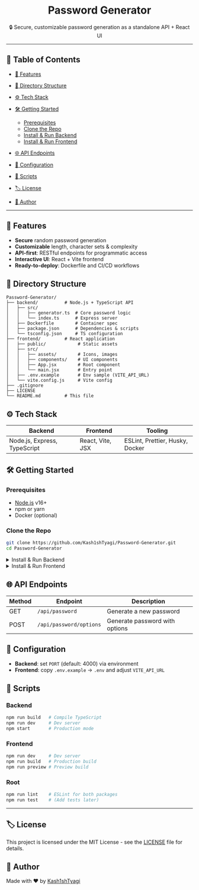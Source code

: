 <h1 align="center">Password Generator</h1>

<p align="center">🔒 Secure, customizable password generation as a standalone API + React UI</p>

---

## 📖 Table of Contents

* [🚀 Features](#-features)
* [📂 Directory Structure](#-directory-structure)
* [⚙️ Tech Stack](#️-tech-stack)
* [🛠️ Getting Started](#️-getting-started)

  * [Prerequisites](#prerequisites)
  * [Clone the Repo](#clone-the-repo)
  * [Install & Run Backend](#install--run-backend)
  * [Install & Run Frontend](#install--run-frontend)
* [🌐 API Endpoints](#-api-endpoints)
* [🔧 Configuration](#-configuration)
* [📜 Scripts](#-scripts)
* [🏷️ License](#️-license)
* [🤝 Author](#-author)

---

## 🚀 Features

* **Secure** random password generation
* **Customizable** length, character sets & complexity
* **API-first**: RESTful endpoints for programmatic access
* **Interactive UI**: React + Vite frontend
* **Ready-to-deploy**: Dockerfile and CI/CD workflows

## 📂 Directory Structure

```plaintext
Password-Generator/
├── backend/          # Node.js + TypeScript API
│   ├── src/
│   │   ├── generator.ts  # Core password logic
│   │   └── index.ts      # Express server
│   ├── Dockerfile        # Container spec
│   ├── package.json      # Dependencies & scripts
│   └── tsconfig.json     # TS configuration
├── frontend/         # React application
│   ├── public/            # Static assets
│   ├── src/
│   │   ├── assets/        # Icons, images
│   │   ├── components/    # UI components
│   │   ├── App.jsx        # Root component
│   │   └── main.jsx       # Entry point
│   ├── .env.example       # Env sample (VITE_API_URL)
│   └── vite.config.js     # Vite config
├── .gitignore
├── LICENSE
└── README.md         # This file
```

## ⚙️ Tech Stack

| Backend                      | Frontend         | Tooling                         |
| ---------------------------- | ---------------- | ------------------------------- |
| Node.js, Express, TypeScript | React, Vite, JSX | ESLint, Prettier, Husky, Docker |

## 🛠️ Getting Started

### Prerequisites

* [Node.js](https://nodejs.org/) v16+
* npm or yarn
* Docker (optional)

### Clone the Repo

```bash
git clone https://github.com/Kash1shTyagi/Password-Generator.git 
cd Password-Generator
```

<details>
<summary>Install & Run Backend</summary>

```bash
cd backend
npm install
npm run build   # Compile TS
npm start       # Launch server at http://localhost:4000
# or
npm run dev     # Watch mode with hot-reload
```

</details>

<details>
<summary>Install & Run Frontend</summary>

```bash
cd frontend
npm install
npm run dev     # Launch UI at http://localhost:5173
```

</details>

## 🌐 API Endpoints

| Method | Endpoint                | Description                    |
| ------ | ----------------------- | ------------------------------ |
| GET    | `/api/password`         | Generate a new password        |
| POST   | `/api/password/options` | Generate password with options |

## 🔧 Configuration

* **Backend**: set `PORT` (default: 4000) via environment
* **Frontend**: copy `.env.example` → `.env` and adjust `VITE_API_URL`

## 📜 Scripts

### Backend

```bash
npm run build   # Compile TypeScript
npm run dev     # Dev server
npm start       # Production mode
```

### Frontend

```bash
npm run dev     # Dev server
npm run build   # Production build
npm run preview # Preview build
```

### Root

```bash
npm run lint    # ESLint for both packages
npm run test    # (Add tests later)
```

---

## 🏷️ License

This project is licensed under the MIT License - see the [LICENSE](LICENSE) file for details.

## 🤝 Author

Made with ❤️ by [Kash1shTyagi](https://github.com/Kash1shTyagi)

